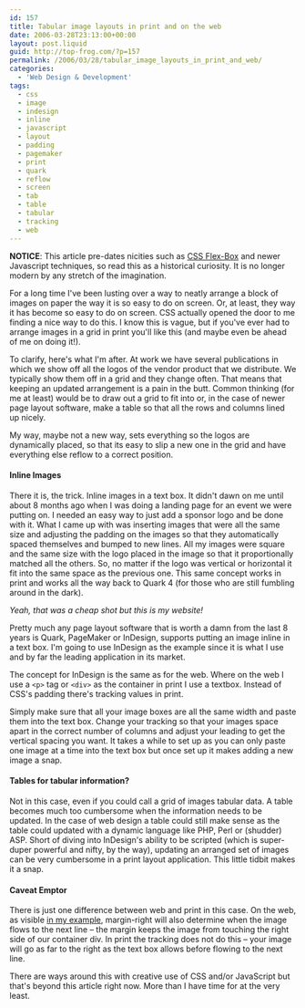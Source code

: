 ```yaml
---
id: 157
title: Tabular image layouts in print and on the web
date: 2006-03-28T23:13:00+00:00
layout: post.liquid
guid: http://top-frog.com/?p=157
permalink: /2006/03/28/tabular_image_layouts_in_print_and_web/
categories:
  - 'Web Design & Development'
tags:
  - css
  - image
  - indesign
  - inline
  - javascript
  - layout
  - padding
  - pagemaker
  - print
  - quark
  - reflow
  - screen
  - tab
  - table
  - tabular
  - tracking
  - web
---
```


<div class="alert warning">
<p><b>NOTICE</b>: This article pre-dates nicities such as <a href="https://developer.mozilla.org/en-US/docs/Learn/CSS/CSS_layout/Flexbox" target="_blank" rel="noopener">CSS Flex-Box</a> and newer Javascript techniques, so read this as a historical curiosity. It is no longer modern by any stretch of the imagination.</p>
</div>

For a long time I've been lusting over a way to neatly arrange a block of images on paper the way it is so easy to do on screen. Or, at least, they way it has become so easy to do on screen. CSS actually opened the door to me finding a nice way to do this. I know this is vague, but if you've ever had to arrange images in a grid in print you'll like this (and maybe even be ahead of me on doing it!).

To clarify, here's what I'm after. At work we have several publications in which we show off all the logos of the vendor product that we distribute. We typically show them off in a grid and they change often. That means that keeping an updated arrangement is a pain in the butt. Common thinking (for me at least) would be to draw out a grid to fit into or, in the case of newer page layout software, make a table so that all the rows and columns lined up nicely.

My way, maybe not a new way, sets everything so the logos are dynamically placed, so that its easy to slip a new one in the grid and have everything else reflow to a correct position.

#### Inline Images

There it is, the trick. Inline images in a text box. It didn't dawn on me until about 8 months ago when I was doing a landing page for an event we were putting on. I needed an easy way to just add a sponsor logo and be done with it. What I came up with was inserting images that were all the same size and adjusting the padding on the images so that they automatically spaced themselves and bumped to new lines. All my images were square and the same size with the logo placed in the image so that it proportionally matched all the others. So, no matter if the logo was vertical or horizontal it fit into the same space as the previous one. This same concept works in print and works all the way back to Quark 4 (for those who are still fumbling around in the dark).

_Yeah, that was a cheap shot but this is my website!_

Pretty much any page layout software that is worth a damn from the last 8 years is Quark, PageMaker or InDesign, supports putting an image inline in a text box. I'm going to use InDesign as the example since it is what I use and by far the leading application in its market.

The concept for InDesign is the same as for the web. Where on the web I use a `<p>` tag or `<div>` as the container in print I use a textbox. Instead of CSS's padding there's tracking values in print.

Simply make sure that all your image boxes are all the same width and paste them into the text box. Change your tracking so that your images space apart in the correct number of columns and adjust your leading to get the vertical spacing you want. It takes a while to set up as you can only paste one image at a time into the text box but once set up it makes adding a new image a snap.

#### Tables for tabular information?

Not in this case, even if you could call a grid of images tabular data. A table becomes much too cumbersome when the information needs to be updated. In the case of web design a table could still make sense as the table could updated with a dynamic language like PHP, Perl or (shudder) ASP. Short of diving into InDesign's ability to be scripted (which is super-duper powerful and nifty, by the way), updating an arranged set of images can be very cumbersome in a print layout application. This little tidbit makes it a snap.

#### Caveat Emptor

There is just one difference between web and print in this case. On the web, as visible [in my example](/stuff/tabular_images/), margin-right will also determine when the image flows to the next line – the margin keeps the image from touching the right side of our container div. In print the tracking does not do this – your image will go as far to the right as the text box allows before flowing to the next line.

There are ways around this with creative use of CSS and/or JavaScript but that's beyond this article right now. More than I have time for at the very least.
